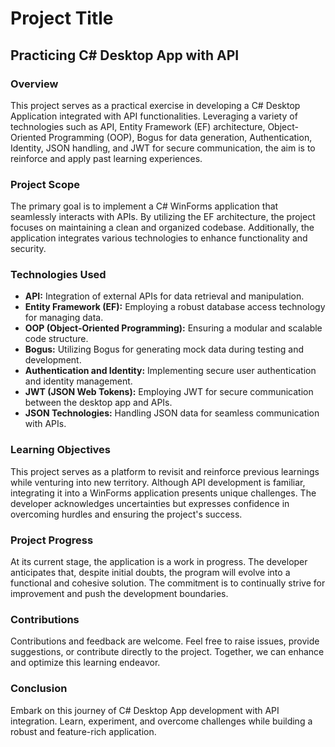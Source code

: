 # Project Title

## Practicing C# Desktop App with API

### Overview

This project serves as a practical exercise in developing a C# Desktop Application integrated with API functionalities. Leveraging a variety of technologies such as API, Entity Framework (EF) architecture, Object-Oriented Programming (OOP), Bogus for data generation, Authentication, Identity, JSON handling, and JWT for secure communication, the aim is to reinforce and apply past learning experiences.

### Project Scope

The primary goal is to implement a C# WinForms application that seamlessly interacts with APIs. By utilizing the EF architecture, the project focuses on maintaining a clean and organized codebase. Additionally, the application integrates various technologies to enhance functionality and security.

### Technologies Used

- **API:** Integration of external APIs for data retrieval and manipulation.
- **Entity Framework (EF):** Employing a robust database access technology for managing data.
- **OOP (Object-Oriented Programming):** Ensuring a modular and scalable code structure.
- **Bogus:** Utilizing Bogus for generating mock data during testing and development.
- **Authentication and Identity:** Implementing secure user authentication and identity management.
- **JWT (JSON Web Tokens):** Employing JWT for secure communication between the desktop app and APIs.
- **JSON Technologies:** Handling JSON data for seamless communication with APIs.

### Learning Objectives

This project serves as a platform to revisit and reinforce previous learnings while venturing into new territory. Although API development is familiar, integrating it into a WinForms application presents unique challenges. The developer acknowledges uncertainties but expresses confidence in overcoming hurdles and ensuring the project's success.

### Project Progress

At its current stage, the application is a work in progress. The developer anticipates that, despite initial doubts, the program will evolve into a functional and cohesive solution. The commitment is to continually strive for improvement and push the development boundaries.

### Contributions

Contributions and feedback are welcome. Feel free to raise issues, provide suggestions, or contribute directly to the project. Together, we can enhance and optimize this learning endeavor.

### Conclusion

Embark on this journey of C# Desktop App development with API integration. Learn, experiment, and overcome challenges while building a robust and feature-rich application.
